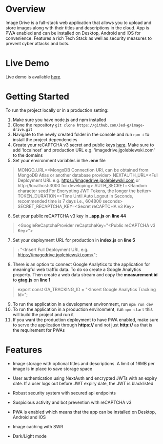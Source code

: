 # Overview
Image Drive is a full-stack web application that allows you to upload and store images along with their titles and descriptions in the cloud. App is PWA enabled and can be installed on Desktop, Android and IOS for convenience. Features a rich Tech Stack as well as security measures to prevent cyber attacks and bots.
# Live Demo
Live demo is available [here](https://imagedrive.jgolebiewski.com).
# Getting Started
To run the project locally or in a production setting:
1. Make sure you have node.js and npm installed
2. Clone the repository
`git clone https://github.com/Jed-g/image-drive.git`
3. Navigate to the newly created folder in the console and run
`npm i`
to install the project dependencies
4. Create your reCAPTCHA v3 secret and public keys [here](https://www.google.com/recaptcha/admin/create). Make sure to add 'localhost' and production URL e.g. 'imagedrive.jgolebiewski.com' to the domains
5. Set your environment variables in the **.env** file
>MONGO_URL=\<MongoDB Connection URI, can be obtained from MongoDB Atlas or another database provider>
>NEXTAUTH_URL=\<Full Deployment URL e.g. https://imagedrive.jgolebiewski.com or http://localhost:3000 for developing>
>AUTH_SECRET=\<Random character seed For Encrypting JWT Tokens, the longer the better>
>TOKEN_DURATION=\<Time Until Auto Logout In Seconds, recommended time is 7 days i.e., 604800 seconds>
>SECRET_RECAPTCHA_KEY=\<Secret reCAPTCHA v3 Key>
6. Set your public reCAPTCHA v3 key in **_app.js** on **line 44**
>\<GoogleReCaptchaProvider  reCaptchaKey="\<Public reCAPTCHA v3 Key>">
7. Set your deployment URL for production in **index.js** on **line 5**
>: "\<Insert Full Deployment URL e.g. https://imagedrive.jgolebiewski.com>";
8. There is an option to connect Google Analytics to the application for meaningful web traffic data. To do so create a Google Analytics property. Then create a web data stream and copy the **measurement id** to **gtag.js** on **line 1**
>export  const  GA_TRACKING_ID = "\<Insert Google Analytics Tracking Id>";
9. To run the application in a development environment, run
`npm run dev`
10. To run the application in a production environment, run
`npm start`
this will build the project and run it
11. If you want the production deployment to have PWA enabled, make sure to serve the application through **https://** and not just **http://** as that is the requirement for PWAs
# Features
- Image storage with optional titles and descriptions. A limit of 16MB per image is in place to save storage space

- User authentication using NextAuth and encrypted JWTs with an expiry date. If a user logs out before JWT expiry date, the JWT is blacklisted

- Robust security system with secured api endpoints

- Suspicious activity and bot prevention with reCAPTCHA v3

- PWA is enabled which means that the app can be installed on Desktop, Android and IOS

- Image caching with SWR

- Dark/Light mode
